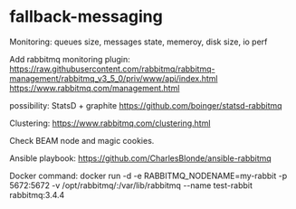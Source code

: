 # fallback-messaging



Monitoring: queues size, messages state, memeroy, disk size, io perf

Add rabbitmq monitoring plugin: https://raw.githubusercontent.com/rabbitmq/rabbitmq-management/rabbitmq_v3_5_0/priv/www/api/index.html
https://www.rabbitmq.com/management.html

possibility: StatsD + graphite
https://github.com/boinger/statsd-rabbitmq

Clustering: https://www.rabbitmq.com/clustering.html

Check BEAM node and magic cookies.

Ansible playbook:
https://github.com/CharlesBlonde/ansible-rabbitmq

Docker command:
docker run  -d -e RABBITMQ_NODENAME=my-rabbit -p 5672:5672 -v /opt/rabbitmq/:/var/lib/rabbitmq --name test-rabbit rabbitmq:3.4.4
